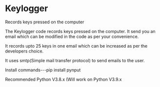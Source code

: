 # Keylogger
Records keys pressed on the computer

The Keylogger code records keys pressed on the computer.
It send you an email which can be modified in the code as per your convenience.

It records upto 25 keys in one email which can be increased as per the developers choice.

It uses smtp(Simple mail transfer protocol) to send emails to the user.




Install commands---pip install pynput

Recommended Python V3.8.x (Will work on Python V3.9.x
